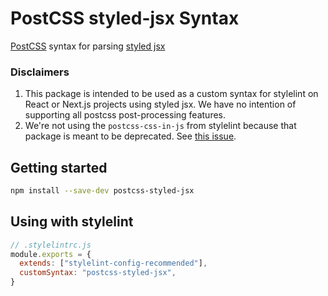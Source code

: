 # PostCSS styled-jsx Syntax

[PostCSS](https://github.com/postcss/postcss) syntax for parsing [styled jsx](https://github.com/vercel/styled-jsx)

### Disclaimers

1. This package is intended to be used as a custom syntax for stylelint on React or Next.js projects using styled jsx. We have no intention of supporting all postcss post-processing features.
2. We're not using the `postcss-css-in-js` from stylelint because that package is meant to be deprecated. See [this issue](https://github.com/stylelint/postcss-css-in-js/issues/225).

## Getting started

```bash
npm install --save-dev postcss-styled-jsx
```

## Using with stylelint

```js
// .stylelintrc.js
module.exports = {
  extends: ["stylelint-config-recommended"],
  customSyntax: "postcss-styled-jsx",
}
```
